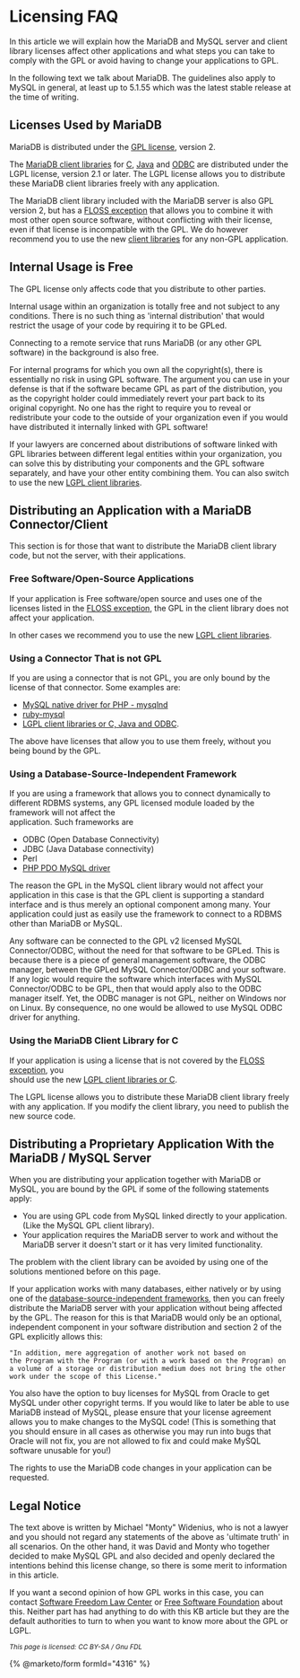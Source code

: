 # Licensing FAQ

In this article we will explain how the MariaDB and MySQL server and client library licenses affect other applications and what steps you can take to comply with the GPL or avoid having to change your applications to GPL.

In the following text we talk about MariaDB. The guidelines also apply to MySQL in general, at least up to 5.1.55 which was the latest stable release at the time of writing.

## Licenses Used by MariaDB

MariaDB is distributed under the [GPL license](mariadb-licenses.md), version 2.

The [MariaDB client libraries](https://github.com/mariadb-corporation/docs-server/blob/test/clients-and-utilities/server-client-software/client-libraries/README.md) for [C](https://app.gitbook.com/s/CjGYMsT2MVP4nd3IyW2L/mariadb-connector-c), [Java](https://app.gitbook.com/s/CjGYMsT2MVP4nd3IyW2L/mariadb-connector-j) and [ODBC](https://app.gitbook.com/s/CjGYMsT2MVP4nd3IyW2L/mariadb-connector-odbc) are distributed under the LGPL license, version 2.1 or later. The LGPL license allows you to distribute these MariaDB client libraries freely with any application.

The MariaDB client library included with the MariaDB server is also GPL version 2, but has a [FLOSS exception](mariadb-licenses.md) that allows you to combine it with most other open source software, without conflicting with their license, even if that license is incompatible with the GPL. We do however recommend you to use the new [client libraries](https://github.com/mariadb-corporation/docs-server/blob/test/clients-and-utilities/server-client-software/client-libraries/README.md) for any non-GPL application.

## Internal Usage is Free

The GPL license only affects code that you distribute to other parties.

Internal usage within an organization is totally free and not subject to any conditions. There is no such thing as 'internal distribution' that would restrict the usage of your code by requiring it to be GPLed.

Connecting to a remote service that runs MariaDB (or any other GPL software) in the background is also free.

For internal programs for which you own all the copyright(s), there is essentially no risk in using GPL software. The argument you can use in your defense is that if the software became GPL as part of the distribution, you as the copyright holder could immediately revert your part back to its original copyright. No one has the right to require you to reveal or redistribute your code to the outside of your organization even if you would have distributed it internally linked with GPL software!

If your lawyers are concerned about distributions of software linked with GPL libraries between different legal entities within your organization, you can solve this by distributing your components and the GPL software separately, and have your other entity combining them. You can also switch to use the new [LGPL client libraries](https://github.com/mariadb-corporation/docs-server/blob/test/clients-and-utilities/server-client-software/client-libraries/README.md).

## Distributing an Application with a MariaDB Connector/Client

This section is for those that want to distribute the MariaDB client library code, but not the server, with their applications.

### Free Software/Open-Source Applications

If your application is Free software/open source and uses one of the licenses listed in the [FLOSS exception](mariadb-licenses.md), the GPL in the client library does not affect your application.

In other cases we recommend you to use the new [LGPL client libraries](https://github.com/mariadb-corporation/docs-server/blob/test/clients-and-utilities/server-client-software/client-libraries/README.md).

### Using a Connector That is not GPL

If you are using a connector that is not GPL, you are only bound by the license of that connector. Some examples are:

* [MySQL native driver for PHP - mysqlnd](https://php.net/manual/en/book.mysqlnd.php)
* [ruby-mysql](https://raa.ruby-lang.org/project/ruby-mysql)
* [LGPL client libraries or C, Java and ODBC](https://github.com/mariadb-corporation/docs-server/blob/test/clients-and-utilities/server-client-software/client-libraries/README.md).

The above have licenses that allow you to use them freely, without you being bound by the GPL.

### Using a Database-Source-Independent Framework

If you are using a framework that allows you to connect dynamically to different RDBMS systems, any GPL licensed module loaded by the framework will not affect the\
application. Such frameworks are

* ODBC (Open Database Connectivity)
* JDBC (Java Database connectivity)
* Perl
* [PHP PDO MySQL driver](https://php.net/manual/en/ref.pdo-mysql.php)

The reason the GPL in the MySQL client library would not affect your application in this case is that the GPL client is supporting a standard interface and is thus merely an optional component among many. Your application could just as easily use the framework to connect to a RDBMS other than MariaDB or MySQL.

Any software can be connected to the GPL v2 licensed MySQL Connector/ODBC, without the need for that software to be GPLed. This is because there is a piece of general management software, the ODBC manager, between the GPLed MySQL Connector/ODBC and your software. If any logic would require the software which interfaces with MySQL Connector/ODBC to be GPL, then that would apply also to the ODBC manager itself. Yet, the ODBC manager is not GPL, neither on Windows nor on Linux. By consequence, no one would be allowed to use MySQL ODBC driver for anything.

### Using the MariaDB Client Library for C

If your application is using a license that is not covered by the [FLOSS exception](mariadb-licenses.md), you\
should use the new [LGPL client libraries or C](https://app.gitbook.com/s/CjGYMsT2MVP4nd3IyW2L/mariadb-connector-c).

The LGPL license allows you to distribute these MariaDB client library freely with any application. If you modify the client library, you need to publish the new source code.

## Distributing a Proprietary Application With the MariaDB / MySQL Server

When you are distributing your application together with MariaDB or MySQL, you are bound by the GPL if some of the following statements apply:

* You are using GPL code from MySQL linked directly to your application. (Like the MySQL GPL client library).
* Your application requires the MariaDB server to work and without the MariaDB server it doesn't start or it has very limited functionality.

The problem with the client library can be avoided by using one of the solutions mentioned before on this page.

If your application works with many databases, either natively or by using one of the [database-source-independent frameworks](licensing-faq.md#using-a-database-source-independent-framework), then you can freely distribute the MariaDB server with your application without being affected by the GPL. The reason for this is that MariaDB would only be an optional, independent component in your software distribution and section 2 of the GPL explicitly allows this:

```
"In addition, mere aggregation of another work not based on
the Program with the Program (or with a work based on the Program) on
a volume of a storage or distribution medium does not bring the other
work under the scope of this License."
```

You also have the option to buy licenses for MySQL from Oracle to get MySQL under other copyright terms. If you would like to later be able to use MariaDB instead of MySQL, please ensure that your license agreement allows you to make changes to the MySQL code! (This is something that you should ensure in all cases as otherwise you may run into bugs that Oracle will not fix, you are not allowed to fix and could make MySQL software unusable for you!)

The rights to use the MariaDB code changes in your application can be requested.

## Legal Notice

The text above is written by Michael "Monty" Widenius, who is not a lawyer and you should not regard any statements of the above as 'ultimate truth' in all scenarios. On the other hand, it was David and Monty who together decided to make MySQL GPL and also decided and openly declared the intentions behind this license change, so there is some merit to information in this article.

If you want a second opinion of how GPL works in this case, you can contact [Software Freedom Law Center](https://www.softwarefreedom.org) or [Free Software Foundation](https://www.fsf.org) about this. Neither part has had anything to do with this KB article but they are the default authorities to turn to when you want to know more about the GPL or LGPL.

<sub>_This page is licensed: CC BY-SA / Gnu FDL_</sub>

{% @marketo/form formId="4316" %}
